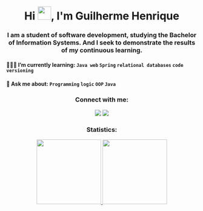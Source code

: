 <h1 align="center">Hi <img src="https://media.giphy.com/media/hvRJCLFzcasrR4ia7z/giphy.gif" width="35px">, I'm Guilherme
        Henrique</h1>
<h3 align="center">I am a student of software development, studying the Bachelor of Information Systems. And I seek to
        demonstrate the results of my continuous learning.</h3>   
        
#### 👨🏻‍💻 I’m currently learning: ``Java web`` ``Spring`` ``relational databases`` ``code versioning``
#### 💬 Ask me about: ``Programming`` ``logic`` ``OOP`` ``Java``


<h3 align="center">Connect with me:</h3>
<div align="center"> 
  <a href = "mailto:guilira.dev@gmail.com"><img src="https://img.shields.io/badge/-Gmail-%23333?style=for-the-badge&logo=gmail&logoColor=white" target="_blank"></a>
  <a href="https://www.linkedin.com/in/gui-lira" target="_blank"><img src="https://img.shields.io/badge/-LinkedIn-%230077B5?style=for-the-badge&logo=linkedin&logoColor=white" target="_blank"></a> 
</div>

<h3 align="center">Statistics:</h3>

<div align="center">
  <a href="https://github.com/camilafernanda">
  <img height="170em" src="https://github-readme-stats.vercel.app/api/top-langs/?username=gui-lirasilva&layout=compact&langs_count=7&theme=react"/>
  <img height="170em" src="https://github-readme-stats.vercel.app/api?username=gui-lirasilva&show_icons=true&theme=react&include_all_commits=true&count_private=true"/>
</div>
